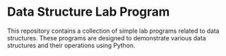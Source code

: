 # Data Structure Lab Program

This repository contains a collection of simple lab programs related to data structures. These programs are designed to demonstrate various data structures and their operations using Python.
